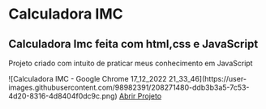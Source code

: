 
 <h1>Calculadora IMC</h1>
 <h2>Calculadora Imc feita com html,css e JavaScript</h2>
 <p>Projeto criado com intuito de praticar meus conhecimento em JavaScript</p>
 ![Calculadora IMC - Google Chrome 17_12_2022 21_33_46](https://user-images.githubusercontent.com/98982391/208271480-ddb3b3a5-7c53-4d20-8316-4d8404f0dc9c.png)
 <a href="https://loquacious-concha-5daf53.netlify.app/"> Abrir Projeto</a>
